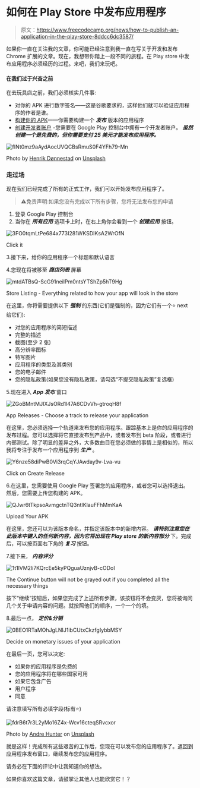 # 如何在 Play Store 中发布应用程序

> 原文：<https://www.freecodecamp.org/news/how-to-publish-an-application-in-the-play-store-8ddcc6dc3587/>

如果你一直在关注我的文章，你可能已经注意到我一直在写关于开发和发布 Chrome 扩展的文章。现在，我想带你踏上一段不同的旅程。在 Play store 中发布应用程序必须经历的过程。来吧，我们来玩吧。

#### 在我们过于兴奋之前

在去玩具店之前，我们必须核实几件事:

*   对你的 APK 进行数字签名——这是谷歌要求的，这样他们就可以验证应用程序的作者是谁。
*   [构建你的 APK](https://developer.android.com/studio/run/)——你需要构建一个 ***发布*** 版本的应用程序
*   [创建开发者账户](https://play.google.com/apps/publish/) -您需要在 Google Play 控制台中拥有一个开发者账户。 ***虽然创建一个是免费的，但你需要支付 25 美元才能发布应用程序。***

![fINt0mz9aAydAocUVQCBsRmuS0F4YFh79-Mn](img/e7235159255ab1e94d22d00f1effb241.png)

Photo by [Henrik Dønnestad](https://unsplash.com/@spaceboy?utm_source=medium&utm_medium=referral) on [Unsplash](https://unsplash.com?utm_source=medium&utm_medium=referral)

### 走过场

现在我们已经完成了所有的正式工作，我们可以开始发布应用程序了。

> ⚠️免责声明:如果您没有完成以下所有步骤，您将无法发布您的申请

1.  登录 Google Play 控制台
2.  当你在 ***所有应用*** 选项卡上时，在右上角你会看到一个 ***创建应用*** 按钮。

![3FO0tqmLtPe684x773I281WKSDIKsA2WrOfN](img/0dcd8954cbeae9adfbc2fe051be728cb.png)

Click it

3.接下来，给你的应用程序一个标题和默认语言

4.您现在将被移至 ***商店列表*** 屏幕

![mtdATBsQ-ScG91neilPm0ntsYTShZp5hT9Hg](img/9d3149c9bdc19e78340679a59d271c44.png)

Store Listing - Everything related to how your app will look in the store

在这里，你将需要提供以下 ***强制*** 的东西(它们是强制的，因为它们有一个⭐ ️next 给它们):

*   对您的应用程序的简短描述
*   完整的描述
*   截图(至少 2 张)
*   高分辨率图标
*   特写图片
*   应用程序的类型及其类别
*   您的电子邮件
*   您的隐私政策(如果您没有隐私政策，请勾选“不提交隐私政策”复选框)

5.现在进入 ***App 发布*** 窗口

![ZGoBMntMJIXJsORd1l47A6CDvVh-gtroqH8f](img/14cac9ff86aabfb0451ffe026d802444.png)

App Releases - Choose a track to release your application

在这里，您必须选择一个轨道来发布您的应用程序。跟踪基本上是你的应用程序的发布过程。您可以选择将它直接发布到产品中，或者发布到 beta 阶段，或者进行内部测试。除了明显的差异之外，大多数曲目在您必须做的事情上是相似的，所以我将专注于发布一个应用程序到 ***生产*** 。

![Y6nze58diPwB0Vi3rqCqYJAwday9v-Lva-vu](img/f61dd89fee8272c7297d73ccd159bd29.png)

Click on Create Release

6.在这里，您需要使用 Google Play 签署您的应用程序，或者您可以选择退出。然后，您需要上传您构建的 APK。

![QJwr6tTkpsoAvmgctnTQ3ntIKlauFFhMmKaA](img/ab974fe1533cb3b6a9ba8131b85b9ae5.png)

Upload Your APK

在这里，您还可以为该版本命名，并指定该版本中的新增内容。 ***请特别注意您在此版本中键入的任何新内容，因为它将出现在 Play store 的新内容部分*** 下。完成后，可以按页面右下角的 ***复习*** 按钮。

7.接下来， ***内容评分***

![1t1lVM2li7KQrcEe5kyPQguaUznjvB-cODoI](img/1bcd0c6da6ce8e84939fd86f206912a2.png)

The Continue button will not be grayed out if you completed all the necessary things

按下“继续”按钮后，如果您完成了上述所有步骤，该按钮将不会变灰，您将被询问几个关于申请内容的问题。就按照他们的顺序，一个一个的填。

8.最后一点， ***定价&分销***

![0BEO1RTaMOhJgLNIJ1ibCUtxCkzfgIybbMSY](img/eeb7b3c9d0935f5d274674a050003b21.png)

Decide on monetary issues of your application

在最后一页，您可以决定:

*   如果你的应用程序是免费的
*   您的应用程序将在哪些国家可用
*   如果它包含广告
*   用户程序
*   同意

请注意填写所有必填字段(标有⭐️)

![fdrB6t7r3L2yMo16Z4x-Wcv16cteqSRvcxor](img/71ad43570e1f8b7bf88fdbf3013838b3.png)

Photo by [Andre Hunter](https://unsplash.com/@dre0316?utm_source=medium&utm_medium=referral) on [Unsplash](https://unsplash.com?utm_source=medium&utm_medium=referral)

就是这样！完成所有这些艰苦的工作后，您现在可以发布您的应用程序了。返回到应用程序发布窗口，继续发布您的应用程序。

请务必在下面的评论中让我知道你的想法。

如果你喜欢这篇文章，请鼓掌让其他人也能欣赏它！？